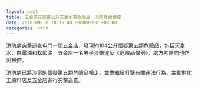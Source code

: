 ```yaml
---
layout: post
title: 五金店存逾百公升天拿水等危險品　消防考慮檢控
date: 2020-09-30 18:15:40.000000000 +08:00
categories: rthk
---
```


消防處突擊巡查屯門一間五金店，發現約104公升懷疑第五類危險品，包括天拿水、白電油和松節油，五金店一名男子涉嫌違反《危險品條例》，處方考慮向他作出檢控。 

消防處已將涉案的懷疑第五類危險品檢走，並會繼續打擊有關違法行為，主動對化工原料店及五金店進行突擊巡查。
